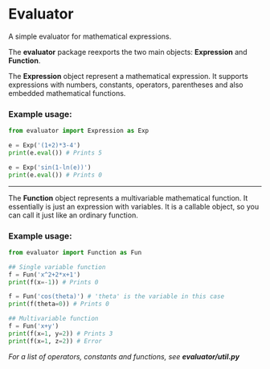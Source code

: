 # Evaluator
A simple evaluator for mathematical expressions.

The **evaluator** package reexports the two main objects: **Expression** and **Function**.

The **Expression** object represent a mathematical expression. It supports expressions with numbers, constants, operators, parentheses and also embedded mathematical functions.

### Example usage:
```python
from evaluator import Expression as Exp

e = Exp('(1+2)*3-4')
print(e.eval()) # Prints 5

e = Exp('sin(1-ln(e))')
print(e.eval()) # Prints 0
```

---

The **Function** object represents a multivariable mathematical function. It essentially is just an expression with variables. It is a callable object, so you can call it just like an ordinary function.

### Example usage:

```python
from evaluator import Function as Fun

## Single variable function
f = Fun('x^2+2*x+1')
print(f(x=-1)) # Prints 0

f = Fun('cos(theta)') # 'theta' is the variable in this case
print(f(theta=0)) # Prints 0

## Multivariable function
f = Fun('x+y')
print(f(x=1, y=2)) # Prints 3
print(f(x=1, z=2)) # Error

```

_For a list of operators, constants and functions, see **evaluator/util.py**_
